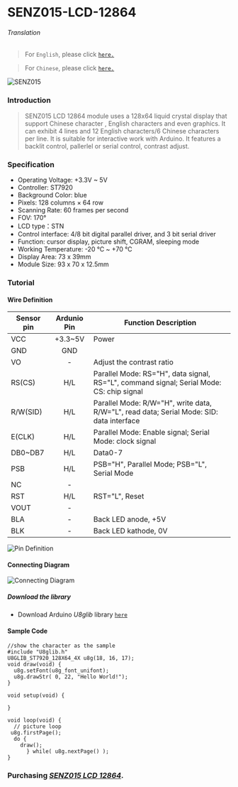 # SENZ015-LCD-12864

###### Translation

> For `English`, please click [`here.`](https://github.com/njustcjj/SENZ015-LCD-12864/blob/master/README.md)

> For `Chinese`, please click [`here.`](https://github.com/njustcjj/SENZ015-LCD-12864/blob/master/README_CN.md)

![](https://github.com/njustcjj/SENZ015-LCD-12864/blob/master/pic/SENZ015.jpg "SENZ015")


### Introduction


> SENZ015 LCD 12864 module uses a 128x64 liquid crystal display that support Chinese character , English characters and even graphics. It can exhibit 4 lines and 12 English characters/6 Chinese characters per line. It is suitable for interactive work with Arduino. It features a backlit control, pallerlel or serial control, contrast adjust. 


### Specification

- Operating Voltage: +3.3V ~ 5V
- Controller: ST7920
- Background Color: blue
- Pixels: 128 columns × 64 row
- Scanning Rate: 60 frames per second
- FOV: 170°
- LCD type：STN
- Control interface: 4/8 bit digital parallel driver, and 3 bit serial driver
- Function: cursor display, picture shift, CGRAM, sleeping mode
- Working Temperature: -20 ℃ ~ +70 ℃
- Display Area: 73 x 39mm
- Module Size: 93 x 70 x 12.5mm


### Tutorial

#### Wire Definition

|Sensor pin|Ardunio Pin|Function Description|
|-|:-:|-|
|VCC|+3.3~5V|Power|
|GND|GND||
|VO|-|Adjust the contrast ratio|
|RS(CS)|H/L|Parallel Mode: RS="H",  data signal, RS="L",  command signal; Serial Mode: CS: chip signal|
|R/W(SID)|H/L|Parallel Mode: R/W="H", write data, R/W="L", read data; Serial Mode: SID: data interface|
|E(CLK)|H/L|Parallel Mode: Enable signal; Serial Mode: clock signal|
|DB0~DB7|H/L|Data0-7|
|PSB|H/L|PSB="H", Parallel Mode; PSB="L", Serial Mode|
|NC|-||
|RST|H/L|RST="L", Reset|
|VOUT|-||
|BLA|-|Back LED anode, +5V|
|BLK|-|Back LED kathode, 0V|


![](https://github.com/njustcjj/SENZ015-LCD-12864/blob/master/pic/SENZ015_pin.jpg "Pin Definition") 

#### Connecting Diagram

![](https://github.com/njustcjj/SENZ015-LCD-12864/blob/master/pic/SENZ015_connect.png "Connecting Diagram") 

##### Download the library
- Download Arduino *U8glib* library [`here`](hettp://)


#### Sample Code


	//show the character as the sample
	#include "U8glib.h"
	U8GLIB_ST7920_128X64_4X u8g(18, 16, 17);
	void draw(void) {
	  u8g.setFont(u8g_font_unifont);
	  u8g.drawStr( 0, 22, "Hello World!");
	}

	void setup(void) {

	}

	void loop(void) {
	  // picture loop
 	 u8g.firstPage();  
	  do {
	    draw();
		  } while( u8g.nextPage() );
	}


### Purchasing [*SENZ015 LCD 12864*](https://www.ebay.com/).
